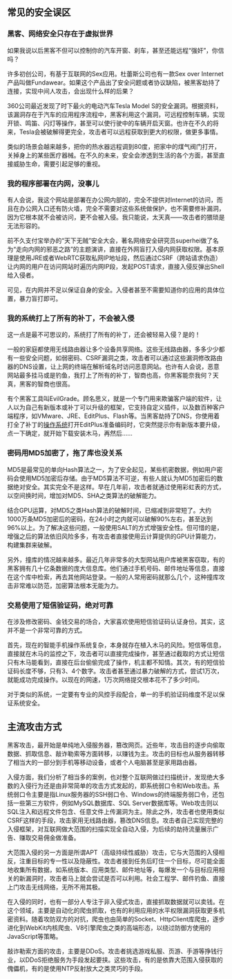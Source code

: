 ## 常见的安全误区

### 黑客、网络安全只存在于虚拟世界

如果我说以后黑客不但可以控制你的汽车开窗、刹车，甚至还能远程“强奸”，你信吗？

许多初创公司，有基于互联网的Sex应用。杜蕾斯公司也有一款Sex over Internet产品叫做Fundawear。如果这个产品出了安全问题或者协议缺陷，被黑客劫持了连接，实现中间人攻击，会出现什么样的后果？

360公司最近发现了时下最火的电动汽车Tesla Model S的安全漏洞。根据资料，该漏洞存在于汽车的应用程序流程中，黑客利用这个漏洞，可远程控制车辆，实现开锁、鸣笛、闪灯等操作，甚至可以使行驶中的车辆开启天窗。也许在不久的将来，Tesla会被破解得更完全，攻击者可以远程获取到更大的权限，做更多事情。

类似的场景会越来越多，把你的热水器远程调到80度，把家中的煤气阀门打开，关掉身上的某些医疗器械。在不久的未来，安全会渗透到生活的各个方面，甚至直接威胁生命，需要引起足够的重视。

### 我的程序部署在内网，没事儿

有人会说，我这个网站是部署在办公网内部的，完全不提供对Internet的访问，而且在办公网入口还有防火墙，完全不需要对这些系统做保护，也不需要修补漏洞，因为它根本就不会被访问，更不会被入侵。我只能说，太天真——攻击者的猥琐是无法形容的。

前不久支付宝举办的“天下无贼”安全大会，著名网络安全研究员superhei做了名为“走向内网的邪恶之路”的主题演讲，直接在外网盲打入侵内网获取权限。基本原理是使用JRE或者WebRTC获取私网IP地址段，然后通过CSRF（跨站请求伪造）让内网的用户在访问网站时遍历内网IP段，发起POST请求，直接入侵反弹出Shell给入侵者。

可见，在内网并不足以保证自身的安全。入侵者甚至不需要知道你的应用的具体位置，暴力盲打即可。

### 我的系统打上了所有的补丁，不会被入侵

这一点是最不可思议的，系统打了所有的补丁，还会被轻易入侵？是的！

一般的家庭都使用无线路由器让多个设备共享网络。这些无线路由器，多多少少都有一些安全问题，如弱密码、CSRF漏洞之类，攻击者可以通过这些漏洞修改路由器的DNS设置，让上网的终端在解析域名时访问恶意网站。也许有人会说，恶意网站最多挂马或是钓鱼，我打上了所有的补丁，智商也高，你黑客能奈我何？天真，黑客的智商也很高。

有个黑客工具叫EvilGrade。顾名思义，就是一个专门用来欺骗客户端的软件，让人以为自己有新版本或补丁可以升级的框架，它支持自定义插件，以及数百种客户端程序，如VMware、JRE、EditPlus、Flash等。当黑客劫持了DNS，你使用着打全了补丁的[操作系统](http://lib.csdn.net/base/operatingsystem)打开EditPlus准备编码时，它突然提示你有新版本要升级，点一下确定，就开始下载安装木马，再然后……

### 密码用MD5加密了，拖了库也没关系

MD5是最常见的单向Hash算法之一，为了安全起见，某些机密数据，例如用户密码会使用MD5加密后存储。由于MD5算法不可逆，有些人就认为MD5加密后的数据绝对安全。其实完全不是这样。早在几年前，攻击者就通过使用彩虹表的方式，以空间换时间，增加对MD5、SHA之类算法的破解能力。

结合GPU运算，对MD5之类Hash算法的破解时间，已缩减到非常短了。大约1000万条MD5加密后的密码，在24小时之内就可以破解90%左右，甚至达到96%以上。为了解决这些问题，一般使用SALT的方式增强安全性。但可惜的是，增强之后的算法依旧风险多多，有攻击者直接使用云计算提供的GPU计算能力，构建集群来破解。

另外，撞库的情况越来越多。最近几年非常多的大型网站用户库被黑客窃取，有的黑客拥有几十亿条数据的庞大信息库。他们通过手机号码、邮件地址等信息，直接在这个库中检索，再去其他网站登录。一般的人常用密码就那么几个，这种撞库攻击非常难以防范，加密算法根本无能为力。

### 交易使用了短信验证码，绝对可靠

在涉及修改密码、金钱交易的场合，大家喜欢使用短信验证码认证身份。其实，这并不是一个非常可靠的方式。

首先，现在的智能手机操作系统复杂，本身就存在植入木马的风险。短信等信息，直接就在木马的监控之下，攻击者可以直接完成操作，甚至通过截取的方式让短信只有木马能看到，直接在后台偷偷完成了操作，机主都不知情。其次，有的短信验证码长度不够，只有3、4个数字。攻击者甚至通过暴力破解的方式，尝试1万次，就能成功完成操作。以现在的网速，1万次网络提交根本花不了多少时间。

对于类似的系统，一定要有专业的风控手段配合，单一的手机验证码维度不足以保证系统安全。

## 主流攻击方式

黑客攻击，最开始是单纯地入侵服务器，篡改网页。近些年，攻击目的逐步向偷取数据、抓取信息、敲诈勒索等方面转移，以赚钱为主。攻击的目标也从服务器转移了相当大的一部分到手机等移动设备，或者个人电脑甚至是家用路由器。

入侵方面，我们分析了相当多的案例，也对整个互联网做过扫描统计，发现绝大多数的入侵行为还是由非常简单的攻击方式发起的，即系统弱口令和Web攻击。系统弱口令主要是指Linux服务器的SSH弱口令、Windows的终端服务弱口令，还包括一些第三方软件，例如MySQL数据库、SQL Server数据库等。Web攻击则以SQL注入和远程文件包含、任意文件上传漏洞为主。除此之外，攻击者也使用类似CSRF这样的手段，攻击家用无线路由器，篡改DNS信息。攻击者自己实现完整的入侵框架，对互联网做大范围的扫描实现全自动入侵，为后续的劫持流量展示广告、赚取交易佣金做准备。

大范围入侵的另一方面是所谓APT（高级持续性威胁）攻击，它与大范围的入侵相反，注重目标的专一性以及隐蔽性。攻击者接到任务后盯住一个目标，尽可能全面地收集所有数据，如系统版本、应用类型、邮件地址等，每爆发一个与目标应用相关的新漏洞时，攻击者马上就会尝试是否可以利用。社会工程学、邮件钓鱼、直接上门攻击无线网络，无所不用其极。

在入侵的同时，也有一部分人专注于非入侵式攻击，直接抓取数据就可以卖钱。在这个领域，主要是自动化的爬虫抓取，也有的利用应用的水平权限漏洞获取更多机密资料。随着攻防双方的对抗，爬虫也由简单的Socket、HttpClient库爬虫，逐步进化到WebKit内核爬虫、V8引擎爬虫之类的高端形态，以绕过防御方使用的JavaScript等策略。

敲诈勒索方面的攻击，主要是DDoS。攻击者挑选游戏私服、页游、手游等挣钱行业，以DDoS拒绝服务为手段发起要挟。这些攻击，有的是依靠大范围入侵获取的傀儡机，有的是使用NTP反射放大之类灵巧的手段。
